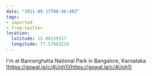 ```yaml
---
date: "2011-09-17T08:46:40Z"
tags:
- imported
- from-twitter
location:
  latitude: 12.80139317
  longitude: 77.57603218
---
```

I'm at Bannerghatta National Park in Bangalore, Karnataka [https://gowal.la/c/4Uoh1](https://gowal.la/c/4Uoh1)

